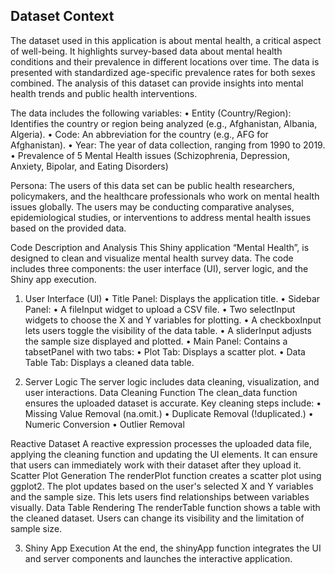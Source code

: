 ## **Dataset Context**
The dataset used in this application is about mental health, a critical aspect of well-being. It highlights survey-based data about mental health conditions and their prevalence in different locations over time. The data is presented with standardized age-specific prevalence rates for both sexes combined. The analysis of this dataset can provide insights into mental health trends and public health interventions.

The data includes the following variables:
•	Entity (Country/Region): Identifies the country or region being analyzed (e.g., Afghanistan, Albania, Algeria).
•	Code: An abbreviation for the country (e.g., AFG for Afghanistan).
•	Year: The year of data collection, ranging from 1990 to 2019.
•	Prevalence of 5 Mental Health issues (Schizophrenia, Depression, Anxiety, Bipolar, and Eating Disorders)

Persona:
The users of this data set can be public health researchers, policymakers, and the healthcare professionals who work on mental health issues globally. The users may be conducting comparative analyses, epidemiological studies, or interventions to address mental health issues based on the provided data.


Code Description and Analysis
This Shiny application “Mental Health”, is designed to clean and visualize mental health survey data. The code includes three components: the user interface (UI), server logic, and the Shiny app execution. 

1. User Interface (UI)
•	Title Panel: Displays the application title.
•	Sidebar Panel:
•	A fileInput widget to upload a CSV file.
•	Two selectInput widgets to choose the X and Y variables for plotting.
•	A checkboxInput lets users toggle the visibility of the data table.
•	A sliderInput adjusts the sample size displayed and plotted.
•	Main Panel: Contains a tabsetPanel with two tabs:
•	Plot Tab: Displays a scatter plot.
•	Data Table Tab: Displays a cleaned data table.

2. Server Logic
The server logic includes data cleaning, visualization, and user interactions.
Data Cleaning Function
The clean_data function ensures the uploaded dataset is accurate. 
Key cleaning steps include:
•	Missing Value Removal (na.omit.)
•	Duplicate Removal (!duplicated.)
•	Numeric Conversion
•	Outlier Removal

Reactive Dataset
A reactive expression processes the uploaded data file, applying the cleaning function and updating the UI elements. It can ensure that users can immediately work with their dataset after they upload it.
Scatter Plot Generation
The renderPlot function creates a scatter plot using ggplot2. The plot updates based on the user's selected X and Y variables and the sample size. This lets users find relationships between variables visually.
Data Table Rendering
The renderTable function shows a table with the cleaned dataset. Users can change its visibility and the limitation of sample size.

3. Shiny App Execution
At the end, the shinyApp function integrates the UI and server components and launches the interactive application.




